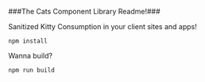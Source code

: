 ###The Cats Component Library Readme!###

Sanitized Kitty Consumption in your client sites and apps!

```
npm install
```

Wanna build?

```
npm run build
```
